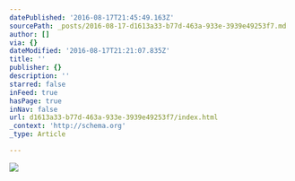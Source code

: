 ```yaml
---
datePublished: '2016-08-17T21:45:49.163Z'
sourcePath: _posts/2016-08-17-d1613a33-b77d-463a-933e-3939e49253f7.md
author: []
via: {}
dateModified: '2016-08-17T21:21:07.835Z'
title: ''
publisher: {}
description: ''
starred: false
inFeed: true
hasPage: true
inNav: false
url: d1613a33-b77d-463a-933e-3939e49253f7/index.html
_context: 'http://schema.org'
_type: Article

---
```

![](https://the-grid-user-content.s3-us-west-2.amazonaws.com/1a97df9c-d2bd-4d0d-828e-f40959d8a811.jpg)